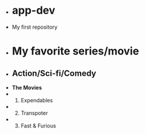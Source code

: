 + # app-dev
+ My first repository
+ # My favorite series/movie
+ ## Action/Sci-fi/Comedy
+ **The Movies**
+ 1. Expendables
+ 2. Transpoter
+ 3. Fast & Furious

